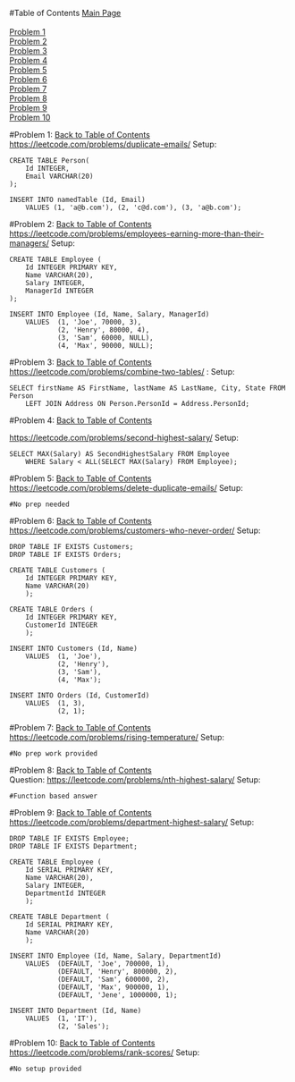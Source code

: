 #Table of Contents
[Main Page](https://github.com/lumodon/pastoral-rhea/blob/master/README.md)<br><br>
[Problem 1](#problem-1)<br>
[Problem 2](#problem-2)<br>
[Problem 3](#problem-3)<br>
[Problem 4](#problem-4)<br>
[Problem 5](#problem-5)<br>
[Problem 6](#problem-6)<br>
[Problem 7](#problem-7)<br>
[Problem 8](#problem-8)<br>
[Problem 9](#problem-9)<br>
[Problem 10](#problem-10)<br>

#Problem 1: 
[Back to Table of Contents](#table-of-contents)<br>
https://leetcode.com/problems/duplicate-emails/
Setup:
```
CREATE TABLE Person(
	Id INTEGER,
	Email VARCHAR(20)
);

INSERT INTO namedTable (Id, Email) 
	VALUES (1, 'a@b.com'), (2, 'c@d.com'), (3, 'a@b.com');
```

#Problem 2: 
[Back to Table of Contents](#table-of-contents)<br>
https://leetcode.com/problems/employees-earning-more-than-their-managers/
Setup:
```
CREATE TABLE Employee (
	Id INTEGER PRIMARY KEY,
	Name VARCHAR(20),
	Salary INTEGER,
	ManagerId INTEGER
);

INSERT INTO Employee (Id, Name, Salary, ManagerId) 
	VALUES 	(1, 'Joe', 70000, 3), 
			(2, 'Henry', 80000, 4), 
			(3, 'Sam', 60000, NULL), 
			(4, 'Max', 90000, NULL);
```

#Problem 3:
[Back to Table of Contents](#table-of-contents)<br>
https://leetcode.com/problems/combine-two-tables/ :
Setup:
```
SELECT firstName AS FirstName, lastName AS LastName, City, State FROM Person 
    LEFT JOIN Address ON Person.PersonId = Address.PersonId; 
```

#Problem 4:
[Back to Table of Contents](#table-of-contents)

https://leetcode.com/problems/second-highest-salary/
Setup:
```
SELECT MAX(Salary) AS SecondHighestSalary FROM Employee 
	WHERE Salary < ALL(SELECT MAX(Salary) FROM Employee);
```

#Problem 5:
[Back to Table of Contents](#table-of-contents)<br>
https://leetcode.com/problems/delete-duplicate-emails/
Setup:
```
#No prep needed
```

#Problem 6: 
[Back to Table of Contents](#table-of-contents)<br>
https://leetcode.com/problems/customers-who-never-order/
Setup:
```
DROP TABLE IF EXISTS Customers;
DROP TABLE IF EXISTS Orders;

CREATE TABLE Customers (
	Id INTEGER PRIMARY KEY,
	Name VARCHAR(20)
	);
	
CREATE TABLE Orders (
	Id INTEGER PRIMARY KEY,
	CustomerId INTEGER
	);

INSERT INTO Customers (Id, Name) 
	VALUES 	(1, 'Joe'),
			(2, 'Henry'),
			(3, 'Sam'),
			(4, 'Max');
			
INSERT INTO Orders (Id, CustomerId) 
	VALUES 	(1, 3),
			(2, 1);
```

#Problem 7:
[Back to Table of Contents](#table-of-contents)<br>
https://leetcode.com/problems/rising-temperature/
Setup:
```
#No prep work provided
```

#Problem 8:
[Back to Table of Contents](#table-of-contents)<br>
Question: https://leetcode.com/problems/nth-highest-salary/
Setup:
```
#Function based answer
```


#Problem 9: 
[Back to Table of Contents](#table-of-contents)<br>
https://leetcode.com/problems/department-highest-salary/
Setup: 
```
DROP TABLE IF EXISTS Employee;
DROP TABLE IF EXISTS Department;

CREATE TABLE Employee (
	Id SERIAL PRIMARY KEY,
	Name VARCHAR(20),
	Salary INTEGER,
	DepartmentId INTEGER
	);
	
CREATE TABLE Department (
	Id SERIAL PRIMARY KEY,
	Name VARCHAR(20)
	);

INSERT INTO Employee (Id, Name, Salary, DepartmentId) 
	VALUES 	(DEFAULT, 'Joe', 700000, 1),
			(DEFAULT, 'Henry', 800000, 2),
			(DEFAULT, 'Sam', 600000, 2),
			(DEFAULT, 'Max', 900000, 1),
			(DEFAULT, 'Jene', 1000000, 1);
			
INSERT INTO Department (Id, Name) 
	VALUES 	(1, 'IT'),
			(2, 'Sales');
```

#Problem 10:
[Back to Table of Contents](#table-of-contents)<br>
https://leetcode.com/problems/rank-scores/
Setup:
```
#No setup provided
```
